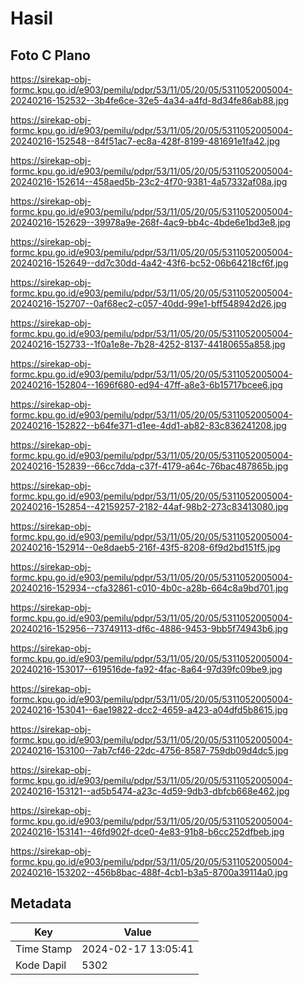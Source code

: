 # Hasil

## Foto C Plano

https://sirekap-obj-formc.kpu.go.id/e903/pemilu/pdpr/53/11/05/20/05/5311052005004-20240216-152532--3b4fe6ce-32e5-4a34-a4fd-8d34fe86ab88.jpg

https://sirekap-obj-formc.kpu.go.id/e903/pemilu/pdpr/53/11/05/20/05/5311052005004-20240216-152548--84f51ac7-ec8a-428f-8199-481691e1fa42.jpg

https://sirekap-obj-formc.kpu.go.id/e903/pemilu/pdpr/53/11/05/20/05/5311052005004-20240216-152614--458aed5b-23c2-4f70-9381-4a57332af08a.jpg

https://sirekap-obj-formc.kpu.go.id/e903/pemilu/pdpr/53/11/05/20/05/5311052005004-20240216-152629--39978a9e-268f-4ac9-bb4c-4bde6e1bd3e8.jpg

https://sirekap-obj-formc.kpu.go.id/e903/pemilu/pdpr/53/11/05/20/05/5311052005004-20240216-152649--dd7c30dd-4a42-43f6-bc52-06b64218cf6f.jpg

https://sirekap-obj-formc.kpu.go.id/e903/pemilu/pdpr/53/11/05/20/05/5311052005004-20240216-152707--0af68ec2-c057-40dd-99e1-bff548942d26.jpg

https://sirekap-obj-formc.kpu.go.id/e903/pemilu/pdpr/53/11/05/20/05/5311052005004-20240216-152733--1f0a1e8e-7b28-4252-8137-44180655a858.jpg

https://sirekap-obj-formc.kpu.go.id/e903/pemilu/pdpr/53/11/05/20/05/5311052005004-20240216-152804--1696f680-ed94-47ff-a8e3-6b15717bcee6.jpg

https://sirekap-obj-formc.kpu.go.id/e903/pemilu/pdpr/53/11/05/20/05/5311052005004-20240216-152822--b64fe371-d1ee-4dd1-ab82-83c836241208.jpg

https://sirekap-obj-formc.kpu.go.id/e903/pemilu/pdpr/53/11/05/20/05/5311052005004-20240216-152839--66cc7dda-c37f-4179-a64c-76bac487865b.jpg

https://sirekap-obj-formc.kpu.go.id/e903/pemilu/pdpr/53/11/05/20/05/5311052005004-20240216-152854--42159257-2182-44af-98b2-273c83413080.jpg

https://sirekap-obj-formc.kpu.go.id/e903/pemilu/pdpr/53/11/05/20/05/5311052005004-20240216-152914--0e8daeb5-216f-43f5-8208-6f9d2bd151f5.jpg

https://sirekap-obj-formc.kpu.go.id/e903/pemilu/pdpr/53/11/05/20/05/5311052005004-20240216-152934--cfa32861-c010-4b0c-a28b-664c8a9bd701.jpg

https://sirekap-obj-formc.kpu.go.id/e903/pemilu/pdpr/53/11/05/20/05/5311052005004-20240216-152956--73749113-df6c-4886-9453-9bb5f74943b6.jpg

https://sirekap-obj-formc.kpu.go.id/e903/pemilu/pdpr/53/11/05/20/05/5311052005004-20240216-153017--619516de-fa92-4fac-8a64-97d39fc09be9.jpg

https://sirekap-obj-formc.kpu.go.id/e903/pemilu/pdpr/53/11/05/20/05/5311052005004-20240216-153041--6ae19822-dcc2-4659-a423-a04dfd5b8615.jpg

https://sirekap-obj-formc.kpu.go.id/e903/pemilu/pdpr/53/11/05/20/05/5311052005004-20240216-153100--7ab7cf46-22dc-4756-8587-759db09d4dc5.jpg

https://sirekap-obj-formc.kpu.go.id/e903/pemilu/pdpr/53/11/05/20/05/5311052005004-20240216-153121--ad5b5474-a23c-4d59-9db3-dbfcb668e462.jpg

https://sirekap-obj-formc.kpu.go.id/e903/pemilu/pdpr/53/11/05/20/05/5311052005004-20240216-153141--46fd902f-dce0-4e83-91b8-b6cc252dfbeb.jpg

https://sirekap-obj-formc.kpu.go.id/e903/pemilu/pdpr/53/11/05/20/05/5311052005004-20240216-153202--456b8bac-488f-4cb1-b3a5-8700a39114a0.jpg


## Metadata

| Key        | Value               |
| ---------- | ------------------- |
| Time Stamp | 2024-02-17 13:05:41 |
| Kode Dapil | 5302                |



